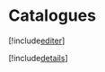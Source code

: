 # Catalogues

[!include[editer](catalogues.editer.autogen.md)]

[!include[details](catalogues.details.autogen.md)]
































